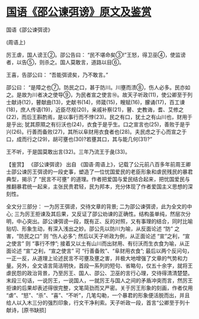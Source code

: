 # [国语《邵公谏弭谤》原文及鉴赏](https://www.vrrw.net/wx/10374.html)

国语《邵公谏弭谤》

(周语上)

厉王虐，国人谤王②。邵公告曰： “民不堪命矣③!”王怒，得卫巫④，使监谤者，以告⑤，则杀之。国人莫敢言，道路以目⑥。

王喜，告邵公曰： “吾能弭谤矣，乃不敢言。”

邵公曰： “是障之也⑦。防民之口，甚于防川。川壅而溃⑧，伤人必多。民亦如之。是故为川者决之使导⑨，为民者宣之使言⑩。故天子听政(11)，使公卿至于列士献诗(12)，瞽献曲(13)，史献书(14)，师箴(15)，瞍赋(16)，朦诵(17)，百工谏(18)，庶人传语(19)，近臣尽规(20)，亲戚补察(21)，瞽、史教诲，耆、艾修之(22)，而后王斟酌焉，是以事行而不悖(23)。民之有口，犹土之有山川也，财用于是乎出; 犹其原隰之有衍沃也(24)，衣食于是乎生。口之宣言也(25)，善败于是乎兴(26)。行善而备败(27)，其所以阜财用衣食者也(28)。夫民虑之于心而宣之于口，成而行之(29)，胡可壅也(30)?若壅其口，其与能几何(31)?”

王不听，于是国莫敢出言(32)。三年乃流王于彘(33)。



【鉴赏】 《邵公谏弭谤》 出自 《国语·周语上》，记载了公元前八百多年前周王卿士邵公谏厉王弭谤的一段史事，塑造了一位忧国爱民的老臣形象和虐民残民的暴君典型，揭示了 “民言不可壅” 的道理。作者把爱国与爱民结合起来，把忧国爱民与推翻暴君统一起来，主张民贵君轻，民为邦本，充分体现了作者爱国主义思想的深刻性。

全文分三部分： 一为厉王弭谤，交待文章的背景; 二为邵公谏弭谤，此为全文的中心; 三为厉王拒谏及其后果，又反证了邵公劝谏的正确性。结构虽单纯，然层次分明，中心突出。邵公谏弭谤一段，既有正、反的对照，又有事理的结合，同时比喻贴切、形象生动，有深入浅出之妙。邵公先以防川为喻，从反面论述 “防” 之害，“防民之口” 则 “伤人必多”; 然后以天子听政为例，从正面论述 “宣”之利，“宣之使言” 则 “事行不悖”; 接着又以土有山川而出财用、有衍沃而生衣食为喻，从正面论述 “宣”之利，“宣之使言” 可 “行善备败”、“阜财用衣食”; 最后以两个反问句，一正一反，从道理上论述民言不可壅及壅之害，并极大地增强了文章的气势和力量。另外，全文语言简洁明快，首段一系列的短句、省略句，仅五十余字，就将王虐民怨的政治背景，乃至厉王、国人、邵公、卫巫的言行心理，交待得清清楚楚。末段三句话，一说厉王，一说国人，一就厉王与国人之间的矛盾冲突而言，然厉王拒谏的后果却表述得很完整，文笔简劲而又严密。关于厉王形象的刻画，作者仅用 “虐”、“怒”、“杀”、“喜”、“不听”，几笔勾勒，一个暴君的形象便活脱而出，并且给人以入木三分的强烈印象，行文干净利索。天子听政一段，首言“公卿至于列十献诗，[原书缺损]

